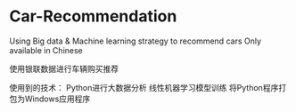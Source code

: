 # Car-Recommendation
Using Big data &amp; Machine learning strategy to recommend cars
Only available in Chinese

使用银联数据进行车辆购买推荐

使用到的技术：
Python进行大数据分析
线性机器学习模型训练
将Python程序打包为Windows应用程序
